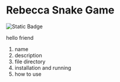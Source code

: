 # Rebecca Snake Game
<img alt="Static Badge" src="https://img.shields.io/badge/Game?label=Type">


hello friend
1. name
2. description
3. file directory
4. installation and running
5. how to use
